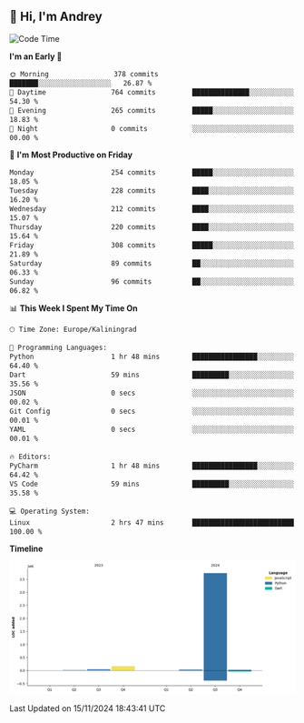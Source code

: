 ## 👋 Hi, I'm Andrey

<!--START_SECTION:waka-->
![Code Time](http://img.shields.io/badge/Code%20Time-562%20hrs%2057%20mins-blue)

**I'm an Early 🐤** 

```text
🌞 Morning                378 commits         ███████░░░░░░░░░░░░░░░░░░   26.87 % 
🌆 Daytime                764 commits         ██████████████░░░░░░░░░░░   54.30 % 
🌃 Evening                265 commits         █████░░░░░░░░░░░░░░░░░░░░   18.83 % 
🌙 Night                  0 commits           ░░░░░░░░░░░░░░░░░░░░░░░░░   00.00 % 
```
📅 **I'm Most Productive on Friday** 

```text
Monday                   254 commits         █████░░░░░░░░░░░░░░░░░░░░   18.05 % 
Tuesday                  228 commits         ████░░░░░░░░░░░░░░░░░░░░░   16.20 % 
Wednesday                212 commits         ████░░░░░░░░░░░░░░░░░░░░░   15.07 % 
Thursday                 220 commits         ████░░░░░░░░░░░░░░░░░░░░░   15.64 % 
Friday                   308 commits         █████░░░░░░░░░░░░░░░░░░░░   21.89 % 
Saturday                 89 commits          ██░░░░░░░░░░░░░░░░░░░░░░░   06.33 % 
Sunday                   96 commits          ██░░░░░░░░░░░░░░░░░░░░░░░   06.82 % 
```


📊 **This Week I Spent My Time On** 

```text
🕑︎ Time Zone: Europe/Kaliningrad

💬 Programming Languages: 
Python                   1 hr 48 mins        ████████████████░░░░░░░░░   64.40 % 
Dart                     59 mins             █████████░░░░░░░░░░░░░░░░   35.56 % 
JSON                     0 secs              ░░░░░░░░░░░░░░░░░░░░░░░░░   00.02 % 
Git Config               0 secs              ░░░░░░░░░░░░░░░░░░░░░░░░░   00.01 % 
YAML                     0 secs              ░░░░░░░░░░░░░░░░░░░░░░░░░   00.01 % 

🔥 Editors: 
PyCharm                  1 hr 48 mins        ████████████████░░░░░░░░░   64.42 % 
VS Code                  59 mins             █████████░░░░░░░░░░░░░░░░   35.58 % 

💻 Operating System: 
Linux                    2 hrs 47 mins       █████████████████████████   100.00 % 
```

**Timeline**

![Lines of Code chart](https://raw.githubusercontent.com/Mist3s/Mist3s/main/assets/bar_graph.png)


 Last Updated on 15/11/2024 18:43:41 UTC
<!--END_SECTION:waka-->

